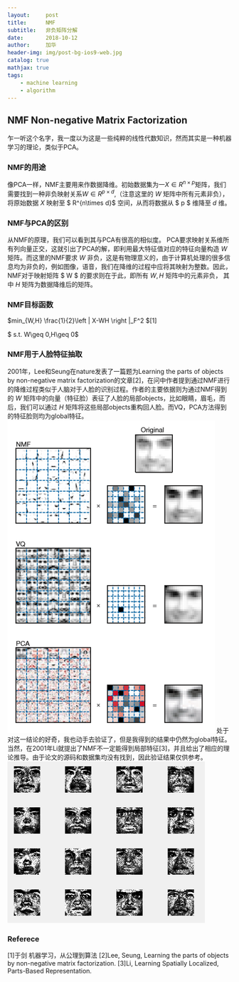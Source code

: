 ```yaml
---
layout:     post
title:      NMF
subtitle:   非负矩阵分解
date:       2018-10-12
author:     加华
header-img: img/post-bg-ios9-web.jpg
catalog: true
mathjax: true
tags:
    - machine learning
    - algorithm
---
```


## NMF Non-negative Matrix Factorization
乍一听这个名字，我一度以为这是一些纯粹的线性代数知识，然而其实是一种机器学习的理论，类似于PCA。

### NMF的用途
像PCA一样，NMF主要用来作数据降维。初始数据集为一$X \in R^{n\times p}$矩阵，我们需要找到一种非负映射关系$W \in R^{p\times d}$,（注意这里的 $W$ 矩阵中所有元素非负），将原始数据 $X$ 映射至 $ R^{n\times d}$ 空间，从而将数据从 $ p $ 维降至 $d$ 维。

### NMF与PCA的区别
从NMF的原理，我们可以看到其与PCA有很高的相似度。 PCA要求映射关系维所有列向量正交，这就引出了PCA的解，即利用最大特征值对应的特征向量构造 $W$ 矩阵。而这里的NMF要求 $W$ 非负，这是有物理意义的，由于计算机处理的很多信息均为非负的，例如图像，语音，我们在降维的过程中应将其映射为整数。因此，NMF对于映射矩阵 $ W $ 的要求则在于此，即所有 $W,H$ 矩阵中的元素非负， 其中 $H$ 矩阵为数据降维后的矩阵。

### NMF目标函数
$min_{W,H} \frac{1}{2}\left \| X-WH \right \|_F^2 $[1]

$ s.t. W\geq 0,H\geq 0$

### NMF用于人脸特征抽取
2001年，Lee和Seung在nature发表了一篇题为Learning the parts of objects by non-negative matrix factorization的文章[2]，在问中作者提到通过NMF进行的降维过程类似于人脑对于人脸的识别过程。作者的主要依据则为通过NMF得到的 $W$ 矩阵中的向量（特征脸）表征了人脸的局部objects，比如眼睛，眉毛，而后，我们可以通过 $H$ 矩阵将这些局部objects重构回人脸。而VQ，PCA方法得到的特征脸则均为global特征。
![](/img/nmf_facial_features.jpg)
处于对这一结论的好奇，我也动手去验证了，但是我得到的结果中仍然为global特征。当然，在2001年Li就提出了NMF不一定能得到局部特征[3]，并且给出了相应的理论推导。由于论文的源码和数据集均没有找到，因此验证结果仅供参考。
![这是我的结果](/img/nmf_myresults.jpg)

### Referece
[1]于剑 机器学习，从公理到算法
[2]Lee, Seung, Learning the parts of objects by non-negative matrix factorization.
[3]Li, Learning Spatially Localized, Parts-Based Representation.